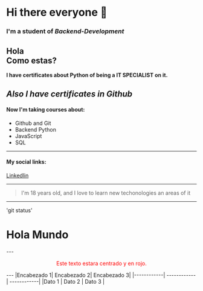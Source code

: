 # Hi there everyone 🙌
### I'm a student of ***Backend-Development***
Hola  
Como estas?
---
**I have certificates about Python of being a IT SPECIALIST on it.**

*Also I have certificates in Github*
---

#### Now I'm taking courses about: 
- Github and Git
- Backend Python
- JavaScript
- SQL

---

#### My social links:
[Linkedlin](https://www.linkedin.com/in/ramirofordev01?lipi=urn%3Ali%3Apage%3Ad_flagship3_profile_view_base_contact_details%3BK9%2FUEakbSUCLXgBPr%2FWFkg%3D%3D)

---

> I'm 18 years old, and I love to learn new techonologies an areas of it

---

'git status'

<html>
  <head>
    <title>Ejemplo</title>
  </head>
  <body>
    <h1>Hola Mundo</h1>
  </body>
</html>
---

<p style="text-align: center; color: red;">Este texto estara centrado y en rojo.</p>
---
|Encabezado 1| Encabezado 2| Encabezado 3|
|------------| ------------| ------------|
|Dato 1      | Dato 2      | Dato 3      |
